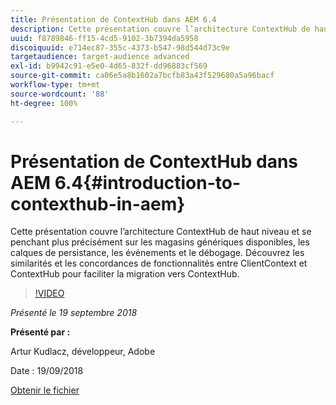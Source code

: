 ```yaml
---
title: Présentation de ContextHub dans AEM 6.4
description: Cette présentation couvre l’architecture ContextHub de haut niveau et se penchant plus précisément sur les magasins génériques disponibles, les calques de persistance, les événements et le débogage. Découvrez les similarités et les concordances de fonctionnalités entre ClientContext et ContextHub pour faciliter la migration vers ContextHub.
uuid: f8789846-ff15-4cd5-9102-3b7394da5958
discoiquuid: e714ec87-355c-4373-b547-98d544d73c9e
targetaudience: target-audience advanced
exl-id: b9942c91-e5e0-4d65-832f-dd96883cf569
source-git-commit: ca06e5a8b1602a7bcfb83a43f529680a5a96bacf
workflow-type: tm+mt
source-wordcount: '88'
ht-degree: 100%

---
```


# Présentation de ContextHub dans AEM 6.4{#introduction-to-contexthub-in-aem}

Cette présentation couvre l’architecture ContextHub de haut niveau et se penchant plus précisément sur les magasins génériques disponibles, les calques de persistance, les événements et le débogage. Découvrez les similarités et les concordances de fonctionnalités entre ClientContext et ContextHub pour faciliter la migration vers ContextHub.

>[!VIDEO](https://video.tv.adobe.com/v/23839/?quality=9)

*Présenté le 19 septembre 2018*

**Présenté par :**

Artur Kudlacz, développeur, Adobe

Date : 19/09/2018

[Obtenir le fichier](assets/gems-session-introduction-to-contexthub-in-aem-64.pdf)

<!--
[Get back to the Overview](https://helpx.adobe.com/experience-manager/kt/eseminars/gems/aem-index.html)
-->
